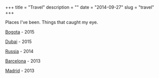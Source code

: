 +++
title = "Travel"
description = ""
date = "2014-09-27"
slug = "travel"
+++

Places I've been. Things that caught my eye.

[Bogota](../bogota/) - 2015

[Dubai](../dubai/) - 2015

[Russia](../russia/) - 2014

[Barcelona](../barcelona/) - 2013

[Madrid](../madrid/) - 2013